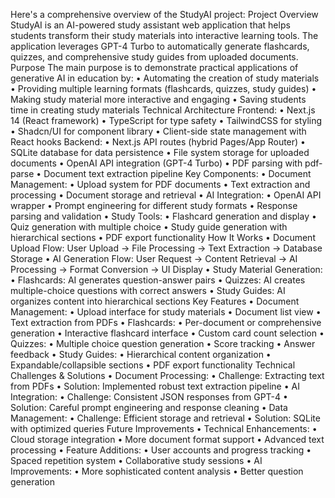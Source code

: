 Here's a comprehensive overview of the StudyAI project:
Project Overview
StudyAI is an AI-powered study assistant web application that helps students transform their study materials into interactive learning tools. The application leverages GPT-4 Turbo to automatically generate flashcards, quizzes, and comprehensive study guides from uploaded documents.
Purpose
The main purpose is to demonstrate practical applications of generative AI in education by:
•  Automating the creation of study materials
•  Providing multiple learning formats (flashcards, quizzes, study guides)
•  Making study material more interactive and engaging
•  Saving students time in creating study materials
Technical Architecture
Frontend:
•  Next.js 14 (React framework)
•  TypeScript for type safety
•  TailwindCSS for styling
•  Shadcn/UI for component library
•  Client-side state management with React hooks
Backend:
•  Next.js API routes (hybrid Pages/App Router)
•  SQLite database for data persistence
•  File system storage for uploaded documents
•  OpenAI API integration (GPT-4 Turbo)
•  PDF parsing with pdf-parse
•  Document text extraction pipeline
Key Components:
•  Document Management:
•  Upload system for PDF documents
•  Text extraction and processing
•  Document storage and retrieval
•  AI Integration:
•  OpenAI API wrapper
•  Prompt engineering for different study formats
•  Response parsing and validation
•  Study Tools:
•  Flashcard generation and display
•  Quiz generation with multiple choice
•  Study guide generation with hierarchical sections
•  PDF export functionality
How It Works
•  Document Upload Flow:
User Upload → File Processing → Text Extraction → Database Storage
•  AI Generation Flow:
User Request → Content Retrieval → AI Processing → Format Conversion → UI Display
•  Study Material Generation:
•  Flashcards: AI generates question-answer pairs
•  Quizzes: AI creates multiple-choice questions with correct answers
•  Study Guides: AI organizes content into hierarchical sections
Key Features
•  Document Management:
•  Upload interface for study materials
•  Document list view
•  Text extraction from PDFs
•  Flashcards:
•  Per-document or comprehensive generation
•  Interactive flashcard interface
•  Custom card count selection
•  Quizzes:
•  Multiple choice question generation
•  Score tracking
•  Answer feedback
•  Study Guides:
•  Hierarchical content organization
•  Expandable/collapsible sections
•  PDF export functionality
Technical Challenges & Solutions
•  Document Processing:
•  Challenge: Extracting text from PDFs
•  Solution: Implemented robust text extraction pipeline
•  AI Integration:
•  Challenge: Consistent JSON responses from GPT-4
•  Solution: Careful prompt engineering and response cleaning
•  Data Management:
•  Challenge: Efficient storage and retrieval
•  Solution: SQLite with optimized queries
Future Improvements
•  Technical Enhancements:
•  Cloud storage integration
•  More document format support
•  Advanced text processing
•  Feature Additions:
•  User accounts and progress tracking
•  Spaced repetition system
•  Collaborative study sessions
•  AI Improvements:
•  More sophisticated content analysis
•  Better question generation

